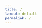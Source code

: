 ```yaml
---
title: /
layout: default
permalink: /
---
```

<style>
.center {
  display: block;
  margin-left: auto;
  margin-right: auto;
  width: 100%;
}
</style>
<script>
  if(/Android|webOS|iPhone|iPad|iPod|BlackBerry|IEMobile|Opera Mini/i.test(navigator.userAgent)){
  // MOBILE

document.write('<pre><div class="center" style="color:red;display:inline;">                                       ...**                * **,        **\n')
document.write('                                        ..* .**.         ****  * *       *,\n')
document.write('                                        ...*  **...  ** *,** * * ** *  . *\n')
document.write('                                        ...**  .....,*****,*.**  * ****.**\n')
document.write('                                        .. </div><div style="color:white;display:inline;">@</div><div style="color:red;display:inline;"> .... .... **   ***.**  .,****\n')
document.write('                                         ..</div><div style="color:white;display:inline;">@@</div><div style="color:red;display:inline;"> . </div><div style="color:white;display:inline;">@@@@@</div><div style="color:red;display:inline;"> .,**,**.*****..</div><div style="color:white;display:inline;">@@%@#</div><div style="color:red;display:inline;">\n')
document.write('                                          . </div><div style="color:white;display:inline;">@@@ @@@(   </div><div style="color:red;display:inline;">.</div><div style="color:white;display:inline;">@@@@@@@@@@  @@@@/</div><div style="color:red;display:inline;">\n')
document.write('                                            .</div><div style="color:white;display:inline;">@@@@@@,@               @@@@</div><div style="color:red;display:inline;">\n')
document.write('                                             **.</div><div style="color:white;display:inline;">@@@   @@@@@@@@@@@</div><div style="color:red;display:inline;">  * </div><div style="color:white;display:inline;">@@@</div><div style="color:red;display:inline;">\n')
document.write('                                               *</div><div style="color:white;display:inline;">@@</div><div style="color:red;display:inline;">.. ...*******...,  </div><div style="color:white;display:inline;">@@</div><div style="color:red;display:inline;">\n')
document.write('                                                </div><div style="color:white;display:inline;">@</div><div style="color:red;display:inline;">****** *..** .*     *\n')          
document.write('                                                    ..*** * ,**\n')
document.write('                                                        ** *,\n</div></pre></br>')    
  
  
}else{
  // DESKTOP
  
  
                                                                                                    
                                                                                                    
document.write('<pre><div class="center" style="color:red;display:inline;">                                        *******                                                             *,\n');
document.write('                                      ....****.                               ,** *****.                 .** \n');
document.write('                                    , .... *  *.                           **** *** * ,**                ,** \n');
document.write('                                    * .....*,  *****                     * *****,  ,.*  *,              .***  \n');
document.write('                                    ,.....*****.      .....            *,,*****   **  ** **      ,,   .**,*. \n');
document.write('                                     ......****   **** ...... .*,****. ******* ,**  .*  ****.,,     ...  **  \n');
document.write('                                     ........***      ........*,***********  **  **, ,  .** *****. * .**.*   \n');
document.write('                                      ....  /************,,*************  *** ***,,** *** ***********....*   \n');
document.write('                                       .... </div><div style="color:white;display:inline;">@@</div><div style="color:red;display:inline;">   ....... ...........,***     .******..*****   ************,  \n');
document.write('                                        ... </div><div style="color:white;display:inline;">@@@</div><div style="color:red;display:inline;">, ...*,*</div><div style="color:white;display:inline;">@@@@@@</div><div style="color:red;display:inline;"> ,........ ..,,,,,********* **,.......     *</div><div style="color:white;display:inline;">@</div><div style="color:red;display:inline;">   \n');
document.write('                                         ...</div><div style="color:white;display:inline;">&@@@@</div><div style="color:red;display:inline;"> .* ,</div><div style="color:white;display:inline;">@@@@@@@@</div><div style="color:red;display:inline;">    . ******..*****  **********,.. </div><div style="color:white;display:inline;">@@@@* @@@</div><div style="color:red;display:inline;">   \n');
document.write('                                         ... </div><div style="color:white;display:inline;">@@@@@</div><div style="color:red;display:inline;">*   </div><div style="color:white;display:inline;">@@@@@@@@/@@@%@@%</div><div style="color:red;display:inline;">.  .,******.************.</div><div style="color:white;display:inline;">@@@@@@@@@@</div><div style="color:red;display:inline;">    \n');
document.write('                                          ,..,</div><div style="color:white;display:inline;">@@@@@@</div><div style="color:red;display:inline;">  </div><div style="color:white;display:inline;">&@@@@@@%     *@@@@%@@@@@@@.@@@@@ @@@%@   @@@@@@@@@</div><div style="color:red;display:inline;">     \n');
document.write('                                           .. .</div><div style="color:white;display:inline;">@@@@@@@ @@@@@@                                  *@@@@@@(</div><div style="color:red;display:inline;">      \n');
document.write('                                             .. </div><div style="color:white;display:inline;">@@@@@@@@@@@@@</div><div style="color:red;display:inline;"> ./                               .</div><div style="color:white;display:inline;">@@@@@@</div><div style="color:red;display:inline;">       \n');
document.write('                                               .**/</div><div style="color:white;display:inline;">@@@@@@@@@@,@@@@@@@@*              .@@@</div><div style="color:red;display:inline;">.    </div><div style="color:white;display:inline;">@@@@@@@@</div><div style="color:red;display:inline;">       \n');
document.write('                                                ,***..*</div><div style="color:white;display:inline;">@@@@@</div><div style="color:red;display:inline;">    </div><div style="color:white;display:inline;">#@ @@@@@@@@@@@@@@@@@#@@#@    *.  @@@@</div><div style="color:red;display:inline;">       \n');
document.write('                                                  *****</div><div style="color:white;display:inline;">@@@@</div><div style="color:red;display:inline;">%*****,           .....*</div><div style="color:white;display:inline;">@@@</div><div  style="color:red;display:inline;">*   .*,    </div><div style="color:white;display:inline;">@@@&       \n');
document.write('                                                    </div><div style="color:red;display:inline;">***</div><div style="color:white;display:inline;">@@@</div><div style="color:red;display:inline;"> . . .......... ..******, .... .       </div><div style="color:white;display:inline;">@@@</div><div style="color:red;display:inline;">      \n');
document.write('                                                      &</div><div style="color:white;display:inline;">@@</div><div style="color:red;display:inline;">********   ********    **,...*          </div><div style="color:white;display:inline;">@</div><div style="color:red;display:inline;display:inline;">       \n');
document.write('                                                      </div><div style="color:white;display:inline;">@</div><div style="color:red;display:inline;">,  .*****..,****.,***   *******                    \n');
document.write('                                                             ********.***  *  ,* *.*.                      \n');
document.write('                                                                  ****** **  * **                    \n</div></pre></br>');
                                                            
  
//document.write('</br><pre><div class="center">  ██████  ▄████▄   ▄▄▄       ██▀███  ▓█████  ▄████▄   ██▀███   ▒█████   █     █\n');
//document.write('▒██    ▒ ▒██▀ ▀█  ▒████▄    ▓██   ██▒▓█   ▀ ▒██▀ ▀█  ▓██ ▒ ██▒▒██▒  ██▒▓█░ █ ░█\n');
//document.write('░ ▓██▄   ▒▓█    ▄ ▒██  ▀█▄  ▓██ ░▄█ ▒▒███   ▒▓█    ▄ ▓██ ░▄█ ▒▒██░  ██▒▒█░ █ ░█\n');
//document.write('  ▒   ██▒▒▓▓▄ ▄██▒░██▄▄▄▄██ ▒██▀▀█▄  ▒▓█  ▄ ▒▓▓▄ ▄██▒▒██▀▀█▄  ▒██   ██░░█░ █ ░█\n');
//document.write('▒██████▒▒▒ ▓███▀ ░ ▓█   ▓██▒░██▓ ▒██▒░▒████▒▒ ▓███▀ ░░██▓ ▒██▒░ ████▓▒░░░██▒██▓\n');
//document.write('▒ ▒▓▒ ▒ ░░ ░▒ ▒  ░ ▒▒   ▓▒█░░ ▒▓ ░▒▓░░░ ▒░ ░░ ░▒ ▒  ░░ ▒▓ ░▒▓░░ ▒░▒░▒░ ░ ▓░▒ ▒ \n');
//document.write('░ ░▒  ░ ░  ░  ▒     ▒   ▒▒ ░  ░▒ ░ ▒░ ░ ░  ░  ░  ▒     ░▒ ░ ▒░  ░ ▒ ▒░   ▒ ░ ░ \n');
//document.write('░  ░  ░  ░          ░   ▒     ░░   ░    ░   ░          ░░   ░ ░ ░ ░ ▒    ░   ░ \n');
//document.write('      ░  ░ ░            ░  ░   ░        ░  ░░ ░         ░         ░ ░      ░   \n');
//document.write('         ░                                  ░                                  \n</div></pre>');
}
</script>

